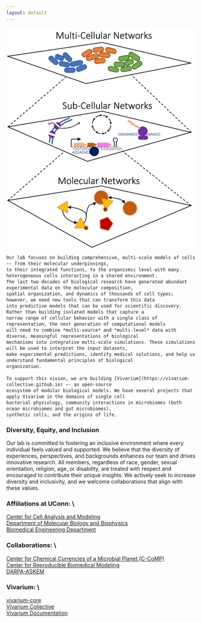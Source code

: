 ```yaml
---
layout: default
---
```


<div class="content-wrap">
    <img class="float-right" src="https://raw.githubusercontent.com/eagmon/eagmon.github.io/master/images/multiscale_network.png" alt="MultiscaleNetwork" width="500" />

    Our lab focuses on building comprehensive, multi-scale models of cells –- from their molecular underpinnings, 
    to their integrated functions, to the organismic level with many heterogeneous cells interacting in a shared environment. 
    The last two decades of biological research have generated abundant experimental data on the molecular composition, 
    spatial organization, and dynamics of thousands of cell types; however, we need new tools that can transform this data 
    into predictive models that can be used for scientific discovery. Rather than building isolated models that capture a 
    narrow range of cellular behavior with a single class of representation, the next generation of computational models 
    will need to combine *multi-source* and *multi-level* data with diverse, meaningful representations of biological 
    mechanisms into integrative multi-scale simulations. These simulations will be used to interpret the input datasets, 
    make experimental predictions, identify medical solutions, and help us understand fundamental principles of biological 
    organization.

    To support this vision, we are building [Vivarium](https://vivarium-collective.github.io) –- an open-source 
    ecosystem of modular biological models. We have several projects that apply Vivarium in the domains of single cell 
    bacterial physiology, community interactions in microbiomes (both ocean microbiomes and gut microbiomes), 
    synthetic cells, and the origins of life.
</div>

### Diversity, Equity, and Inclusion
Our lab is committed to fostering an inclusive environment where every individual feels valued and supported. We believe 
that the diversity of experiences, perspectives, and backgrounds enhances our team and drives innovative research. 
All members, regardless of race, gender, sexual orientation, religion, age, or disability, are treated with respect and 
encouraged to contribute their unique insights. We actively seek to increase diversity and inclusivity, and we welcome 
collaborations that align with these values.

### Affiliations at UConn: \
[Center for Cell Analysis and Modeling](https://health.uconn.edu/cell-analysis-modeling/) \
[Department of Molecular Biology and Biophysics](https://health.uconn.edu/molecular-biology-biophysics/) \
[Biomedical Engineering Department](https://www.bme.uconn.edu) 

### Collaborations: \
[Center for Chemical Currencies of a Microbial Planet (C-CoMP)](https://ccomp-stc.org) \
[Center for Reproducible Biomedical Modeling](https://reproduciblebiomodels.org) \
[DARPA-ASKEM](https://www.darpa.mil/news-events/2021-12-06) 

### Vivarium: \
[vivarium-core](https://github.com/vivarium-collective/vivarium-core) \
[Vivarium Collective](https://vivarium-collective.github.io) \
[Vivarium Documentation](https://vivarium-core.readthedocs.io/en/latest/) 
